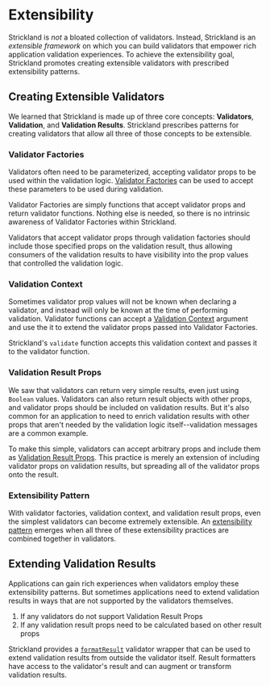 # Extensibility

Strickland is _not_ a bloated collection of validators. Instead, Strickland is an _extensible framework_ on which you can build validators that empower rich application validation experiences. To achieve the extensibility goal, Strickland promotes creating extensible validators with prescribed extensibility patterns.

## Creating Extensible Validators

We learned that Strickland is made up of three core concepts: **Validators**, **Validation**, and **Validation Results**. Strickland prescribes patterns for creating validators that allow all three of those concepts to be extensible.

### Validator Factories

Validators often need to be parameterized, accepting validator props to be used within the validation logic. [Validator Factories](validator-factories.md) can be used to accept these parameters to be used during validation.

Validator Factories are simply functions that accept validator props and return validator functions. Nothing else is needed, so there is no intrinsic awareness of Validator Factories within Strickland.

Validators that accept validator props through validation factories should include those specified props on the validation result, thus allowing consumers of the validation results to have visibility into the prop values that controlled the validation logic.

### Validation Context

Sometimes validator prop values will not be known when declaring a validator, and instead will only be known at the time of performing validation. Validator functions can accept a [Validation Context](validation-context.md) argument and use the it to extend the validator props passed into Validator Factories.

Strickland's `validate` function accepts this validation context and passes it to the validator function.

### Validation Result Props

We saw that validators can return very simple results, even just using `Boolean` values. Validators can also return result objects with other props, and validator props should be included on validation results. But it's also common for an application to need to enrich validation results with other props that aren't needed by the validation logic itself--validation messages are a common example.

To make this simple, validators can accept arbitrary props and include them as [Validation Result Props](validation-result-props.md). This practice is merely an extension of including validator props on validation results, but spreading all of the validator props onto the result.

### Extensibility Pattern

With validator factories, validation context, and validation result props, even the simplest validators can become extremely extensible. An [extensibility pattern](extensibility-pattern.md) emerges when all three of these extensibility practices are combined together in validators.

## Extending Validation Results

Applications can gain rich experiences when validators employ these extensibility patterns. But sometimes applications need to extend validation results in ways that are not supported by the validators themselves.

1. If any validators do not support Validation Result Props
2. If any validation result props need to be calculated based on other result props

Strickland provides a [`formatResult`](formatresult.md) validator wrapper that can be used to extend validation results from outside the validator itself. Result formatters have access to the validator's result and can augment or transform validation results.


